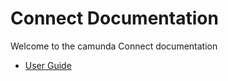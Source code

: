 # Connect Documentation

Welcome to the camunda Connect documentation

* [User Guide](user-guide/index.md)
